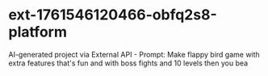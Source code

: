 # ext-1761546120466-obfq2s8-platform
AI-generated project via External API - Prompt: Make flappy bird game with extra features that's fun and with boss fights and 10 levels then you bea
